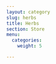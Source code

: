 ```yaml
---
layout: category
slug: herbs
title: Herbs
section: Store
menu:
  categories:
    weight: 5

---
```

